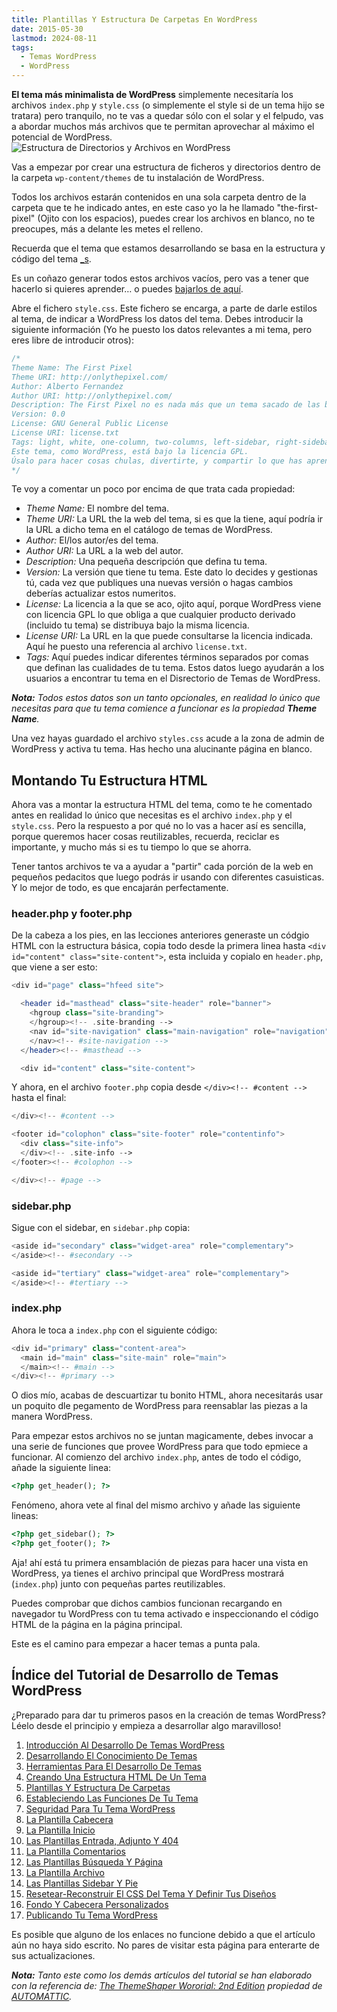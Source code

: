 ```yaml
---
title: Plantillas Y Estructura De Carpetas En WordPress
date: 2015-05-30
lastmod: 2024-08-11
tags:
  - Temas WordPress
  - WordPress
---
```


<!--kg-card-begin: markdown-->

**El tema más minimalista de WordPress** simplemente necesitaría los archivos `index.php` y `style.css` (o simplemente el style si de un tema hijo se tratara) pero tranquilo, no te vas a quedar sólo con el solar y el felpudo, vas a abordar muchos más archivos que te permitan aprovechar al máximo el potencial de WordPress.\
![Estructura de Directorios y Archivos en WordPress](/old-posts-images/2015/05/05-Estructura_De_Directorios_Y_Ficheros.png)

Vas a empezar por crear una estructura de ficheros y directorios dentro de la carpeta `wp-content/themes` de tu instalación de WordPress.

Todos los archivos estarán contenidos en una sola carpeta dentro de la carpeta que te he indicado antes, en este caso yo la he llamado "the-first-pixel" (Ojito con los espacios), puedes crear los archivos en blanco, no te preocupes, más a delante les metes el relleno.

Recuerda que el tema que estamos desarrollando se basa en la estructura y código del tema [\_s](http://underscores.me/).

Es un coñazo generar todos estos archivos vacíos, pero vas a tener que hacerlo si quieres aprender… o puedes [bajarlos de aquí](/old-posts-images/2015/05/the-first-pixel.zip).

Abre el fichero `style.css`. Este fichero se encarga, a parte de darle estilos al tema, de indicar a WordPress los datos del tema. Debes introducir la siguiente información (Yo he puesto los datos relevantes a mi tema, pero eres libre de introducir otros):

```php
/*
Theme Name: The First Pixel
Theme URI: http://onlythepixel.com/
Author: Alberto Fernandez
Author URI: http://onlythepixel.com/
Description: The First Pixel no es nada más que un tema sacado de las bases de Underscore y utilizado para la enseñanza en http://onlythepixel.com/
Version: 0.0
License: GNU General Public License
License URI: license.txt
Tags: light, white, one-column, two-columns, left-sidebar, right-sidebar, flexible-width, custom-backgroud, custom-header, custom-menu, featured-images, flexible-header, microformats, post-formats, rtl-language-support, threaded-comments, translation-ready
Este tema, como WordPress, está bajo la licencia GPL.
Úsalo para hacer cosas chulas, divertirte, y compartir lo que has aprendido con los demás.
*/
```

Te voy a comentar un poco por encima de que trata cada propiedad:

- _Theme Name:_ El nombre del tema.
- _Theme URI:_ La URL the la web del tema, si es que la tiene, aquí podría ir la URL a dicho tema en el catálogo de temas de WordPress.
- _Author:_ El/los autor/es del tema.
- _Author URI:_ La URL a la web del autor.
- _Description:_ Una pequeña descripción que defina tu tema.
- _Version:_ La versión que tiene tu tema. Este dato lo decides y gestionas tú, cada vez que publiques una nuevas versión o hagas cambios deberías actualizar estos numeritos.
- _License:_ La licencia a la que se aco, ojito aquí, porque WordPress viene con licencia GPL lo que obliga a que cualquier producto derivado (incluido tu tema) se distribuya bajo la misma licencia.
- _License URI:_ La URL en la que puede consultarse la licencia indicada. Aquí he puesto una referencia al archivo `license.txt`.
- _Tags:_ Aquí puedes indicar diferentes términos separados por comas que definan las cualidades de tu tema. Estos datos luego ayudarán a los usuarios a encontrar tu tema en el Disrectorio de Temas de WordPress.

_**Nota:** Todos estos datos son un tanto opcionales, en realidad lo único que necesitas para que tu tema comience a funcionar es la propiedad **Theme Name**._

Una vez hayas guardado el archivo `styles.css` acude a la zona de admin de WordPress y activa tu tema. Has hecho una alucinante página en blanco.

## Montando Tu Estructura HTML

Ahora vas a montar la estructura HTML del tema, como te he comentado antes en realidad lo único que necesitas es el archivo `index.php` y el `style.css`. Pero la respuesto a por qué no lo vas a hacer así es sencilla, porque queremos hacer cosas reutilizables, recuerda, reciclar es importante, y mucho más si es tu tiempo lo que se ahorra.

Tener tantos archivos te va a ayudar a "partir" cada porción de la web en pequeños pedacitos que luego podrás ir usando con diferentes casuisticas. Y lo mejor de todo, es que encajarán perfectamente.

### header.php y footer.php

De la cabeza a los pies, en las lecciones anteriores generaste un códgio HTML con la estructura básica, copia todo desde la primera linea hasta `<div id="content" class="site-content">`, esta incluida y copialo en `header.php`, que viene a ser esto:

```php
<div id="page" class="hfeed site">

  <header id="masthead" class="site-header" role="banner">
    <hgroup class="site-branding">
    </hgroup><!-- .site-branding -->
    <nav id="site-navigation" class="main-navigation" role="navigation">
    </nav><!-- #site-navigation -->
  </header><!-- #masthead -->

  <div id="content" class="site-content">
```

Y ahora, en el archivo `footer.php` copia desde `</div><!-- #content -->` hasta el final:

```php
</div><!-- #content -->

<footer id="colophon" class="site-footer" role="contentinfo">
  <div class="site-info">
  </div><!-- .site-info -->
</footer><!-- #colophon -->

</div><!-- #page -->
```

### sidebar.php

Sigue con el sidebar, en `sidebar.php` copia:

```php
<aside id="secondary" class="widget-area" role="complementary">
</aside><!-- #secondary -->

<aside id="tertiary" class="widget-area" role="complementary">
</aside><!-- #tertiary -->
```

### index.php

Ahora le toca a `index.php` con el siguiente código:

```php
<div id="primary" class="content-area">
  <main id="main" class="site-main" role="main">
  </main><!-- #main -->
</div><!-- #primary -->
```

O dios mío, acabas de descuartizar tu bonito HTML, ahora necesitarás usar un poquito dle pegamento de WordPress para reensablar las piezas a la manera WordPress.

Para empezar estos archivos no se juntan magicamente, debes invocar a una serie de funciones que provee WordPress para que todo epmiece a funcionar. Al comienzo del archivo `index.php`, antes de todo el código, añade la siguiente linea:

```php
<?php get_header(); ?>
```

Fenómeno, ahora vete al final del mismo archivo y añade las siguiente lineas:

```php
<?php get_sidebar(); ?>
<?php get_footer(); ?>
```

Aja! ahí está tu primera ensamblación de piezas para hacer una vista en WordPress, ya tienes el archivo principal que WordPress mostrará (`index.php`) junto con pequeñas partes reutilizables.

Puedes comprobar que dichos cambios funcionan recargando en navegador tu WordPress con tu tema activado e inspeccionando el código HTML de la página en la página principal.

Este es el camino para empezar a hacer temas a punta pala.

## Índice del Tutorial de Desarrollo de Temas WordPress

¿Preparado para dar tu primeros pasos en la creación de temas WordPress? Léelo desde el principio y empieza a desarrollar algo maravilloso!

1. [Introducción Al Desarrollo De Temas WordPress](/2015/02/aprende-a-hacer-un-tema-en-wordpress/)
2. [Desarrollando El Conocimiento De Temas](/2015/02/desarrollando-el-conocimiento-de-temas/)
3. [Herramientas Para El Desarrollo De Temas](/2015/02/herramientas-para-el-desarrollo-de-temas/)
4. [Creando Una Estructura HTML De Un Tema](/2015/03/creando-una-estructura-html-de-un-tema-wordpress/)
5. [Plantillas Y Estructura De Carpetas](/)
6. [Estableciendo Las Funciones De Tu Tema](/)
7. [Seguridad Para Tu Tema WordPress](/)
8. [La Plantilla Cabecera](/)
9. [La Plantilla Inicio](/)
10. [Las Plantillas Entrada, Adjunto Y 404](/)
11. [La Plantilla Comentarios](/)
12. [Las Plantillas Búsqueda Y Página](/)
13. [La Plantilla Archivo](/)
14. [Las Plantillas Sidebar Y Pie](/)
15. [Resetear-Reconstruir El CSS Del Tema Y Definir Tus Diseños](/)
16. [Fondo Y Cabecera Personalizados](/)
17. [Publicando Tu Tema WordPress](/)

Es posible que alguno de los enlaces no funcione debido a que el artículo aún no haya sido escrito. No pares de visitar esta página para enterarte de sus actualizaciones.

_**Nota:** Tanto este como los demás artículos del tutorial se han elaborado con la referencia de: [The ThemeShaper Wororial: 2nd Edition](httpom/2012/10/22/the-themeshaper-wordpress-theme-tutorial-2nd-edition/) propiedad de [AUTOMATTIC](http://automattic.com/)._

<!--kg-card-end: markdown-->
